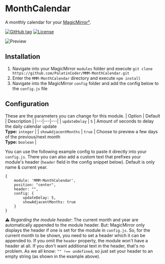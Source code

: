 # MonthCalendar

A monthly calendar for your [MagicMirror²](https://magicmirror.builders/).

[![GitHub tag](https://img.shields.io/github/tag/PalatinCoder/MMM-MonthCalendar.svg?style=flat-square)](https://github.com/PalatinCoder/MMM-MonthCalendar/releases)
[![License](https://img.shields.io/github/license/PalatinCoder/MMM-MonthCalendar.svg?style=flat-square)](https://github.com/PalatinCoder/MMM-MonthCalendar/blob/master/LICENSE.md)


![Preview](https://user-images.githubusercontent.com/5798157/74273222-5ccd5f00-4d10-11ea-873a-375591128e65.png)

## Installation

1. Navigate into your MagicMirror `modules` folder and execute `git clone https://github.com/PalatinCoder/MMM-MonthCalendar.git`
2. Enter the `MMM-MonthCalendar` directory and execute `npm install`
3. Navigate into the MagicMirror `config` folder and add the config below to the `config.js` file

## Configuration
These are the parameters you can change for this module.
| Option | Default | Description |
|---|---|---|
| `updateDelay` | `5` | Amount of seconds to delay the daily calendar update<br>**Type:** `integer` |
| `showAdjacentMonths` | `true` | Choose to preview a few days of the previous/next month<br>**Type:** `boolean` |

You can use the following example config to paste it directly into your `config.js`.
There you can also add a custom text that prefixes your module's header (`header` field in the config snippet below). Default is only name & current year.

```
{
    module: 'MMM-MonthCalendar',
    position: "center",
    header: "",
    config: {
        updateDelay: 5,
        showAdjacentMonths: true
    }
}
```
⚠️ *Regarding the module header*: The current month and year are automatically appended to the module header. But: MagicMirror only displays the header if one is set for the module in `config.js`. So, for the current month to be shown, you need to set a header which it can be appended to. If you omit the `header` property, the module won't have a header at all.
If you don't want additional text in the header, that's no problem. As we all know: `"" !== undefined`, so just set your header to an empty string (as shown in the example above).
